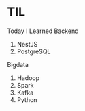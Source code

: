 # TIL
Today I Learned
Backend
1. NestJS
2. PostgreSQL

Bigdata
1. Hadoop
2. Spark
3. Kafka
4. Python
